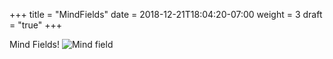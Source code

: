 +++
title = "MindFields"
date =  2018-12-21T18:04:20-07:00
weight = 3
draft = "true"
+++

Mind Fields!
![Mind field](/img/Mindfield.png)